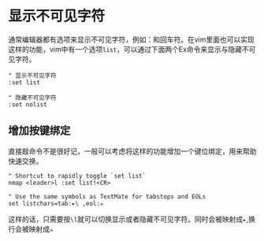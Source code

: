 显示不可见字符
=================

通常编辑器都有选项来显示不可见字符，例如：<Tab>和回车符。在vim里面也可以实现这样的功能，vim中有一个选项`list`，可以通过下面两个Ex命令来显示与隐藏不可见字符。
```viml
" 显示不可见字符
:set list

" 隐藏不可见字符
:set nolist
```

增加按键绑定
------------------
直接敲命令不是很好记，一般可以考虑将这样的功能增加一个键位绑定，用来帮助快速交换。

```viml
" Shortcut to rapidly toggle `set list`
nmap <leader>l :set list!<CR>

" Use the same symbols as TextMate for tabstops and EOLs
set listchars=tab:▸\ ,eol:☠
```

这样的话，只需要按`\l`就可以切换显示或者隐藏不可见字符。同时<Tab>会被映射成`▸`,换行会被映射成`☠`



